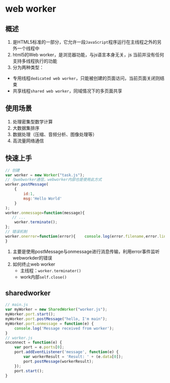# web worker

## 概述

1. 是HTML5标准的一部分，它允许一段`JavaScript`程序运行在主线程之外的另外一个线程中
2. html5的Web worker，是浏览器功能，与js语言本身无关，js 当前并没有任何支持多线程执行的功能
3. 分为两种类型：
  - 专用线程`dedicated web worker`，只能被创建的页面访问，当前页面关闭则结束
  - 共享线程`shared web worker`，同域情况下的多页面共享

## 使用场景

1. 处理密集型数学计算
2. 大数据集排序
3. 数据处理（压缩、音频分析、图像处理等）
4. 高流量网络通信

## 快速上手

```javascript
// 创建
var worker = new Worker("task.js");
// 与webworker通信，webworker内部也是使用此方式
worker.postMessage(
    {
        id:1,
        msg:'Hello World'
    }
);
worker.onmessage=function(message){
   // ...
    worker.terminate();
};
// 错误机制
worker.onerror=function(error){    console.log(error.filename,error.lineno,error.message);
}
```

1. 主要是使用postMessage与onmessage进行消息传输，利用error事件监听webworkder的错误
2. 如何终止web worker
	- 主线程：`worker.terminater()`
	- work内部`self.close()`

## sharedworker

```javascript
// main.js
var myWorker = new SharedWorker("worker.js");
myWorker.port.start();
myWorker.port.postMessage("hello, I'm main");
myWorker.port.onmessage = function(e) {
    console.log('Message received from worker');
}
// worker.js
onconnect = function(e) {
    var port = e.ports[0];
    port.addEventListener('message', function(e) {
        var workerResult = 'Result: ' + (e.data[0]);
        port.postMessage(workerResult);
    });
    port.start();
}
```


